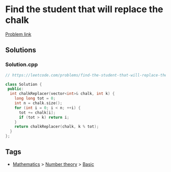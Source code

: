 # Find the student that will replace the chalk

[Problem link](https://leetcode.com/problems/find-the-student-that-will-replace-the-chalk)

## Solutions


### Solution.cpp
```cpp
// https://leetcode.com/problems/find-the-student-that-will-replace-the-chalk

class Solution {
 public:
  int chalkReplacer(vector<int>& chalk, int k) {
    long long tot = 0;
    int n = chalk.size();
    for (int i = 0; i < n; ++i) {
      tot += chalk[i];
      if (tot > k) return i;
    }
    return chalkReplacer(chalk, k % tot);
  }
};
```
## Tags

* [Mathematics](/Collections/mathematics.md#mathematics) > [Number theory](/Collections/mathematics.md#number-theory) > [Basic](/Collections/mathematics.md#basic)
